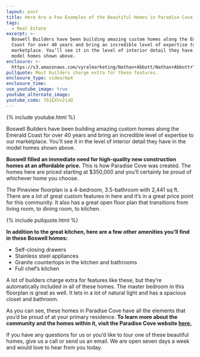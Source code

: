 ```yaml
---
layout: post
title: Here Are a Few Examples of the Beautiful Homes in Paradise Cove
tags:
  - Real Estate
excerpt: >-
  Boswell Builders have been building amazing custom homes along the Emerald
  Coast for over 40 years and bring an incredible level of expertise to our
  marketplace. You’ll see it in the level of interior detail they have in the
  model homes shown above.
enclosure: >-
  https://s3.amazonaws.com/vyralmarketing/Nathan+Abbott/Nathan+Abbott+Team-+Lovely+Paradise+Cove.mp4
pullquote: Most builders charge extra for these features.
enclosure_type: video/mp4
enclosure_time:
use_youtube_image: true
youtube_alternate_image:
youtube_code: 7b1EXVv2iaQ
---
```



{% include youtube.html %}

Boswell Builders have been building amazing custom homes along the Emerald Coast for over 40 years and bring an incredible level of expertise to our marketplace. You’ll see it in the level of interior detail they have in the model homes shown above.

**Boswell filled an immediate need for high-quality new construction homes at an affordable price.** This is how Paradise Cove was created. The homes here are priced starting at $350,000 and you’ll certainly be proud of whichever home you choose.

The Pineview floorplan is a 4-bedroom, 3.5-bathroom with 2,441 sq ft. There are a lot of great custom features in here and it’s in a great price point for this community. It also has a great open floor plan that transitions from living room, to dining room, to kitchen.

{% include pullquote.html %}

**In addition to the great kitchen, here are a few other amenities you’ll find in these Boswell homes:**

* Self-closing drawers
* Stainless steel appliances
* Granite countertops in the kitchen and bathrooms
* Full chef’s kitchen

A lot of builders charge extra for features like these, but they’re automatically included in all of these homes. The master bedroom in this floorplan is great as well. It lets in a lot of natural light and has a spacious closet and bathroom.

As you can see, these homes in Paradise Cove have all the elements that you’d be proud of at your primary residence. **To learn more about the community and the homes within it, visit the Paradise Cove website [here.](http://myparadisecove.com/{:target=&quot;_blank&quot;})**

If you have any questions for us or you’d like to tour one of these beautiful homes, give us a call or send us an email. We are open seven days a week and would love to hear from you today.